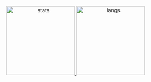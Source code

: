<p align="center">
  <a href="https://github.com/tgsukun">
    <img alt="stats" height="180em" src="https://github-readme-stats-eight-theta.vercel.app/api?username=tgsukun&show_icons=true&theme=gruvbox&include_all_commits=true&count_private=true"/>
    <img alt="langs" height="180em" src="https://github-readme-stats.vercel.app/api/top-langs/?username=tgsukun&layout=compact&theme=gruvbox"/>
  </a>
</p>

<!--
**tgsukun/tgsukun** is a ✨ _special_ ✨ repository because its `README.md` (this file) appears on your GitHub profile.

Here are some ideas to get you started:

- 🔭 I’m currently working on ...
- 🌱 I’m currently learning ...
- 👯 I’m looking to collaborate on ...
- 🤔 I’m looking for help with ...
- 💬 Ask me about ...
- 📫 How to reach me: ...
- 😄 Pronouns: ...
- ⚡ Fun fact: ...
-->
